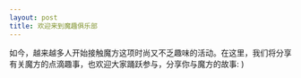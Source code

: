 ```yaml
---
layout: post
title: 欢迎来到魔趣俱乐部
---
```


<p class="message">
如今，越来越多人开始接触魔方这项时尚又不乏趣味的活动。在这里，我们将分享有关魔方的点滴趣事，也欢迎大家踊跃参与，分享你与魔方的故事: )
</p>